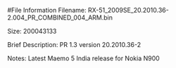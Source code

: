 #File Information
Filename: RX-51_2009SE_20.2010.36-2.004_PR_COMBINED_004_ARM.bin

Size: 200043133

Brief Description: PR 1.3 version 20.2010.36-2

Notes: Latest Maemo 5 India release for Nokia N900
